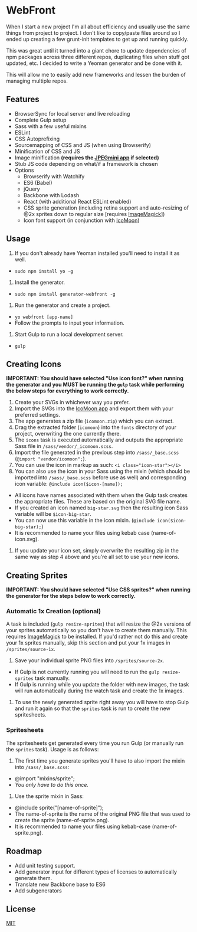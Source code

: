 # WebFront
When I start a new project I'm all about efficiency and usually use the same things from project to project. I don't like to copy/paste files around so I ended up creating a few grunt-init templates to get up and running quickly.

This was great until it turned into a giant chore to update dependencies of npm packages across three different repos, duplicating files when stuff got updated, etc.  I decided to write a Yeoman generator and be done with it.

This will allow me to easily add new frameworks and lessen the burden of managing multiple repos.

## Features
* BrowserSync for local server and live reloading
* Complete Gulp setup
* Sass with a few useful mixins
* ESLint
* CSS Autoprefixing
* Sourcemapping of CSS and JS (when using Browserify)
* Minification of CSS and JS
* Image minification **(requires the [JPEGmini app](http://www.jpegmini.com/) if selected)**
* Stub JS code depending on what/if a framework is chosen
* Options
  * Browserify with Watchify
  * ES6 (Babel)
  * jQuery
  * Backbone with Lodash
  * React (with additional React ESLint enabled)
  * CSS sprite generation (including retina support and auto-resizing of @2x sprites down to regular size [requires [ImageMagick](http://www.imagemagick.org/)])
  * Icon font support (in conjunction with [IcoMoon](https://icomoon.io/))

## Usage
1. If you don't already have Yeoman installed you'll need to install it as well.
  * `sudo npm install yo -g`
1. Install the generator.
  * `sudo npm install generator-webfront -g`
1. Run the generator and create a project.
  * `yo webfront [app-name]`
  * Follow the prompts to input your information.
1. Start Gulp to run a local development server.
  * `gulp`

## Creating Icons
**IMPORTANT: You should have selected "Use icon font?" when running the generator and you MUST be running the `gulp` task while performing the below steps for everything to work correctly.**

1. Create your SVGs in whichever way you prefer.
1. Import the SVGs into the [IcoMoon app](https://icomoon.io/app) and export them with your preferred settings.
1. The app generates a zip file (`icomoon.zip`) which you can extract.
1. Drag the extracted folder (`icomoon`) into the `fonts` directory of your project, overwriting the one currently there.
1. The `icons` task is executed automatically and outputs the appropriate Sass file in `/sass/vendor/_icomoon.scss`.
1. Import the file generated in the previous step into `/sass/_base.scss` (`@import "vendor/icomoon";`).
1. You can use the icon in markup as such: `<i class="icon-star"></i>`
1. You can also use the icon in your Sass using the mixin (which should be imported into `/sass/_base.scss` before use as well) and corresponding icon variable: `@include icon($icon-[name]);`
  * All icons have names associated with them when the Gulp task creates the appropriate files. These are based on the original SVG file name.
  * If you created an icon named `big-star.svg` then the resulting icon Sass variable will be `$icon-big-star`.
  * You can now use this variable in the icon mixin. (`@include icon($icon-big-star);`)
  * It is recommended to name your files using kebab case (name-of-icon.svg).
1. If you update your icon set, simply overwrite the resulting zip in the same way as step 4 above and you're all set to use your new icons.

## Creating Sprites
**IMPORTANT: You should have selected "Use CSS sprites?" when running the generator for the steps below to work correctly.**

### Automatic 1x Creation (optional)
A task is included (`gulp resize-sprites`) that will resize the @2x versions of your sprites automatically so you don't have to create them manually.  This requires [ImageMagick](http://www.imagemagick.org/) to be installed. If you'd rather not do this and create your 1x sprites manually, skip this section and put your 1x images in `/sprites/source-1x`.

1. Save your individual sprite PNG files into `/sprites/source-2x`.
  * If Gulp is not currently running you will need to run the `gulp resize-sprites` task manually.
  * If Gulp is running while you update the folder with new images, the task will run automatically during the watch task and create the 1x images.
1. To use the newly generated sprite right away you will have to stop Gulp and run it again so that the `sprites` task is run to create the new spritesheets.

### Spritesheets
The spritesheets get generated every time you run Gulp (or manually run the `sprites` task). Usage is as follows:

1. The first time you generate sprites you'll have to also import the mixin into `/sass/_base.scss`:
  * @import "mixins/sprite";
  * *You only have to do this once.*
1. Use the sprite mixin in Sass:
  * @include sprite("[name-of-sprite]");
  * The name-of-sprite is the name of the original PNG file that was used to create the sprite (name-of-sprite.png).
  * It is recommended to name your files using kebab-case (name-of-sprite.png).

## Roadmap
* Add unit testing support.
* Add generator input for different types of licenses to automatically generate them.
* Translate new Backbone base to ES6
* Add subgenerators

## License
[MIT](http://opensource.org/licenses/MIT)
